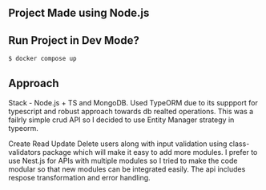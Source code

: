 ## Project Made using Node.js

## Run Project in Dev Mode?

```bash
$ docker compose up
```

## Approach

Stack - Node.js + TS and MongoDB. Used TypeORM due to its suppport for typescript and robust approach towards db realted operations. This was a failrly simple crud API so I decided to use Entity Manager strategy in typeorm.

Create Read Update Delete users along with input validation using class-validators package which will make it easy to add more modules. I prefer to use Nest.js for APIs with multiple modules so I tried to make the code modular so that new modules can be integrated easily. The api includes respose transformation and error handling.
